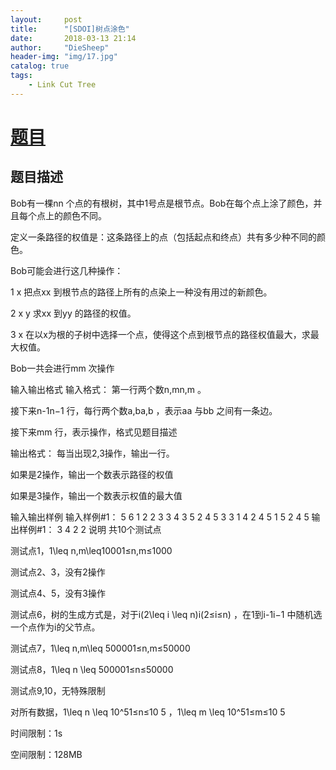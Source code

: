 ```yaml
---
layout:     post
title:      "[SDOI]树点涂色"
date:       2018-03-13 21:14
author:     "DieSheep"
header-img: "img/17.jpg"
catalog: true
tags:
    - Link Cut Tree
---
```

# [题目](https://www.luogu.org/problemnew/show/P3703)

## 题目描述

Bob有一棵nn 个点的有根树，其中1号点是根节点。Bob在每个点上涂了颜色，并且每个点上的颜色不同。

定义一条路径的权值是：这条路径上的点（包括起点和终点）共有多少种不同的颜色。

Bob可能会进行这几种操作：

1 x
把点xx 到根节点的路径上所有的点染上一种没有用过的新颜色。

2 x y
求xx 到yy 的路径的权值。

3 x
在以x为根的子树中选择一个点，使得这个点到根节点的路径权值最大，求最大权值。

Bob一共会进行mm 次操作

输入输出格式
输入格式：
第一行两个数n,mn,m 。

接下来n-1n−1 行，每行两个数a,ba,b ，表示aa 与bb 之间有一条边。

接下来mm 行，表示操作，格式见题目描述

输出格式：
每当出现2,3操作，输出一行。

如果是2操作，输出一个数表示路径的权值

如果是3操作，输出一个数表示权值的最大值

输入输出样例
输入样例#1： 
5 6
1 2
2 3
3 4
3 5
2 4 5
3 3
1 4
2 4 5
1 5
2 4 5
输出样例#1： 
3
4
2
2
说明
共10个测试点

测试点1，1\leq n,m\leq10001≤n,m≤1000

测试点2、3，没有2操作

测试点4、5，没有3操作

测试点6，树的生成方式是，对于i(2\leq i \leq n)i(2≤i≤n) ，在1到i-1i−1 中随机选一个点作为i的父节点。

测试点7，1\leq n,m\leq 500001≤n,m≤50000

测试点8，1\leq n \leq 500001≤n≤50000

测试点9,10，无特殊限制

对所有数据，1\leq n \leq 10^51≤n≤10 
5
  ，1\leq m \leq 10^51≤m≤10 
5
 

时间限制：1s

空间限制：128MB
